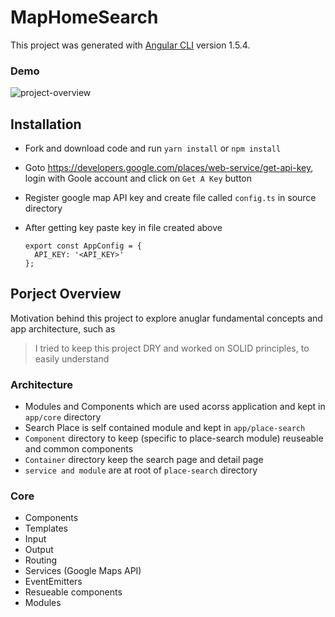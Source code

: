 # MapHomeSearch

This project was generated with [Angular CLI](https://github.com/angular/angular-cli) version 1.5.4.

### Demo

![project-overview](https://user-images.githubusercontent.com/6498132/33524537-d4d782b0-d840-11e7-93d7-8acefe539fdf.gif)

## Installation

- Fork and download code and run `yarn install` or `npm install`

- Goto https://developers.google.com/places/web-service/get-api-key, login with Goole account and click on `Get A Key` button
- Register google map API key and create file called `config.ts` in source directory
- After getting key paste key in file created above
  ```
  export const AppConfig = {
    API_KEY: '<API_KEY>'
  };

  ```

## Porject Overview

Motivation behind this project to explore anuglar fundamental concepts and app architecture, such as

> I tried to keep this project DRY and worked on SOLID principles, to easily understand

### Architecture
- Modules and Components which are used acorss application and kept in `app/core` directory
- Search Place is self contained module and kept in `app/place-search`
 - `Component` directory to keep (specific to place-search module) reuseable and common components
 - `Container` directory keep the search page and detail page
 - `service and module` are at root of `place-search` directory

### Core
- Components
- Templates
- Input
- Output
- Routing
- Services (Google Maps API)
- EventEmitters
- Resueable components
- Modules
